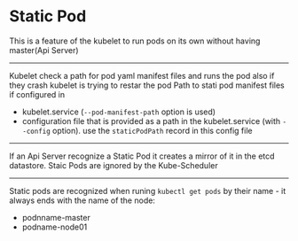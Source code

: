 # Static Pod
This is a feature of the kubelet to run pods on its own without having master(Api Server)

---
Kubelet check a path for pod yaml manifest files and runs the pod also if they crash kubelet is trying to restar the pod
Path to stati pod manifest files if configured in
- kubelet.service (`--pod-manifest-path` option is used)
- configuration file that is provided as a path in the kubelet.service (with `--config` option).
    use the `staticPodPath` record in this config file
--- 
If an Api Server recognize a Static Pod it creates a mirror of it in the etcd datastore.
Staic Pods are ignored by the Kube-Scheduler 

---
Static pods are recognized when runing `kubectl get pods` by their name - it always ends with the name of the node:

- podnname-master
- podname-node01
